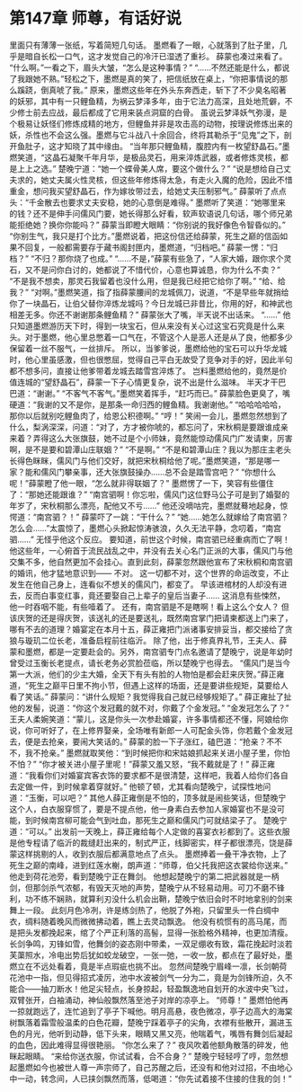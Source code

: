 # 第147章 师尊，有话好说
里面只有薄薄一张纸，写着简短几句话。
墨燃看了一眼，心就落到了肚子里，几乎是暗自长松一口气，这才发觉自己的冷汗已湿透了重衫。
薛蒙也凑过来看了。
“什么啊。”一看之下，眉头大皱，“怎么是这种事情？”
“……不然还能是什么，都说了我跟她不熟。”轻松之下，墨燃是真的笑了，把信纸放在桌上，“你把事情说的那么蹊跷，倒真唬了我。”
原来，墨燃这些年在外头东奔西走，斩下了不少臭名昭著的妖邪，其中有一只鲤鱼精，为祸云梦泽多年，由于它法力高深，且处地荒僻，不少修士前去应战，最后都成了它用来装点洞窟的白骨。
虽说云梦泽妖气弥漫，是个极易让妖怪们修炼成精的地方，但鲤鱼并非是攻击高的动物，按理说修炼出来的妖，杀性也不会这么强。墨燃与它斗战八十余回合，终将其勒杀于“见鬼”之下，剖开鱼肚子，这才知晓了其中缘由。
“当年那只鲤鱼精，腹腔内有一枚望舒晶石。”墨燃笑道，“这晶石凝聚千年月华，是极品灵石，用来淬炼武器，或者修炼灵核，都是上上之选。”
楚晚宁道：“她一个蝶骨美人席，要这个做什么？”
“说是想给自己丈夫求的，她丈夫属火性灵核，但这些年修炼得太急，有走火入魔的危险，因此不惜重金，想问我买望舒晶石，作为嫁妆带过去，给她丈夫压制邪气。”
薛蒙听了点点头：“千金散去也要求丈夫安稳，她的心意倒是难得。”
墨燃听了笑道：“她哪里来的钱？还不是伸手问儒风门要，她长得那么好看，软声软语说几句话，哪个师兄弟能拒绝她？换你你能吗？”
薛蒙当即瞪大眼睛：“你别说的我好像色令智昏似的。”
“你别生气，我只是打个比方。”墨燃说着，把这份信还给薛蒙，死生之巅的信函如果不回复，一般都需要存于藏书阁封匣内，墨燃道，“归档吧。”
薛蒙一愣：“归档？”
“不归？那你烧了也成。”
“……不是，”薛蒙有些急了，“人家大婚，跟你求个灵石，又不是问你白讨的，她都说了不惜代价，心意也算诚恳，你为什么不卖？”
“不是我不想卖，那灵石我留着也没什么用，但是我已经把它给你了啊。”
“给、给我？”
“对啊。”墨燃笑道，指了指薛蒙腰间的龙城佩刀，说道，“不是早些年就捎给你了一块晶石，让伯父替你淬炼龙城吗？今日龙城已非昔比，你用的好，和神武也相差无多。你还不谢谢那条鲤鱼精？”
薛蒙张大了嘴，半天说不出话来。
“……”
他只知道墨燃游历天下时，得到一块宝石，但从来没有关心过这宝石究竟是什么来头。对于墨燃，他心里总憋着一口气在，不管这个人是恶人还是从了良，他都多少保留着一丝不服气，一丝排斥。
所以，当爹爹说，墨燃给他的宝石可以升华龙城时，他心里虽感激，但也很憋屈，觉得自己平白无故受了竞争对手的好，因此半句都不想多问，直接让他爹带着龙城去踏雪宫淬炼了。
岂料墨燃给他的，竟然是价值连城的“望舒晶石”，薛蒙一下子心情更复杂，说不出是什么滋味。
半天才干巴巴道：“谢谢。”
“不客气不客气。”墨燃笑着挥手，“赶巧而已。”
薛蒙脸色更臭了，嘴硬道：“我谢的又不是你，是那条一命归西的鲤鱼精。我谢谢他。”
“哈哈哈哈哈，那你以后就别吃鲤鱼肉了，给恩公积德啊。”
“哼！”
笑闹一会儿，墨燃忽然想到了什么，梨涡深深，问道：“对了，方才被你唬的，都忘问了，宋秋桐是要跟谁成亲来着？弄得这么大张旗鼓，她不过是个小师妹，竟然能惊动儒风门广发请柬，厉害啊，是不是要和碧潭山庄联姻？”
“不是啊。”
“不是和碧潭山庄？我以为那庄主老头长得色眯眯，儒风门与他们交好，就把宋秋桐给他了呢。”墨燃笑道，“那是哪一家？能和儒风门攀亲事，还大张旗鼓操办……总不会是踏雪宫吧？”
“你想什么呢！”薛蒙瞪了他一眼，“怎么就非得联姻了？”
墨燃愣了一下，笑容有些僵住了：“那她还能跟谁？”
“南宫驷啊！你忘啦，儒风门这位野马公子可是到了婚娶的年岁了，宋秋桐那么漂亮，配他又不亏……”
他还没嘀咕完，墨燃就蓦地起身，惊愕道：“南宫驷？！”
薛蒙吓了一跳：“干什么？”
“她……她怎么就嫁给了南宫驷？怎么会……”太震惊了，墨燃心头掀起惊涛骇浪，久久无法平静，念叨着，“南宫驷……”
无怪乎他这个反应。
要知道，前世这个时候，南宫驷已经重病而亡了啊！
他这些年，一心俯首于流民战乱之中，并没有去关心名门正派的大事，儒风门与他交集不多，他自然更加不会挂心。直到此刻，薛蒙忽然跟他宣布了宋秋桐和南宫驷的婚讯，他才猛地意识到——
不对。
这一切都不对，这个世界的命运改变，不止发生在他自己身上，连看似不想关的儒风门，都变了。
早该进棺材的人却没有进去，反而白事变红事，竟还要娶自己上辈子的皇后当妻子……
这消息有些悚然，他一时吞咽不能，有些噎着了。
还有，南宫驷是不是瞎啊！看上这么个女人？
但该庆贺的还是得庆贺，该送礼的还是要送礼，既然南宫掌门把请柬都送上门来了，哪有不去的道理？婚宴定在本月十五，薛正雍把门派诸事安排妥当，都交接给了贪狼与璇玑二位长老，准备启程前往临沂。
除了他，出于修真界礼节，王夫人、薛蒙和墨燃，都是一定要赴会的。另外，南宫驷专门点名邀请了楚晚宁，说是年幼时曾受过玉衡长老提点，请长老务必赏脸莅临，所以楚晚宁也得去。
“儒风门是当今第一大派，他们的少主大婚，全天下有头有脸的人物怕是都会赶来庆贺。”薛正雍道，“死生之巅平日里不拘小节，但遇上这样的场面，还是要讲些规矩，莫要给人看了笑话。”
薛蒙问：“讲什么规矩？我觉得我自己就已经够规矩了。”
薛正雍扯了扯他的发髻，说道：“你这个发冠戴的就不对，你戴了个金发冠。”
“金发冠怎么了？”
王夫人柔婉笑道：“蒙儿，这是你头一次参赴婚宴，许多事情都还不懂，阿娘给你说，你可听好了，在上修界娶亲，全场唯有新郎一人可配金头饰，你若戴个金发冠去，便是去抢亲，要闹大笑话的。”
薛蒙的脸一下子涨红，磕巴道：“抢亲？不不不，我不抢亲。”
墨燃就取笑他：“到时候把你和宋姑娘抓起来关进小屋子里，你怕不怕？”
“你才被关进小屋子里呢！”薛蒙又羞又怒，“我不戴就是了！”
薛正雍道：“我看你们对婚宴宾客衣饰的要求都不是很清楚，这样吧，我着人给你们各自去定做一件，到时候拿着穿就好。”
他顿了顿，尤其看向楚晚宁，试探性地问道：“玉衡，可以吧？”
其他人薛正雍倒是不怕的，顶多就是闹些笑话，但楚晚宁这个人，白衣服穿惯了，要是不提点他，他一身素白去参加人家婚宴也不是没可能，到时候南宫柳可能会气到吐血，那死生之巅和儒风门可就结梁子了。
楚晚宁道：“可以。”
出发前一天晚上，薛正雍给每个人定做的喜宴衣衫都到了。这些衣服是他专程请了临沂的裁缝赶出来的，制式严正，线脚密实，样子都很漂亮，饶是薛蒙这样挑剔的人，收到衣服后都满意地点了点头。
墨燃捧着一叠干净衣物，上了死生之巅的南峰，进到红莲水榭，朗声道：“师尊，伯父托我把这衣裳给你送来。”
他走到荷花池旁，看到楚晚宁正在舞剑。
他想起楚晚宁的第二把武器就是一柄剑，但那剑杀气浓郁，有毁天灭地的声势，楚晚宁从不轻易动用。可刀不磨不锋利，功不练不娴熟，就算利刃没什么机会出鞘，楚晚宁依旧会时不时地拿别的剑来舞上一段。
此刻月色冷冽，许是练剑热了，他脱了外袍，只留里头一件白绸中衣，绸料随着晚风而微微拂动着，瞧上去灵动飘逸。
他没有梳惯有的高马尾，而是把头发都挽起来，绾了个严正利落的高髻，显得一张脸格外精神，也更加清瘦。长剑争鸣，刃锋如雪，他舞剑的姿态刚中带柔，一双足绷收有致，霜花挽起时淡若芙蕖照水，冷电出势后犹如蛟龙破空，一张一弛，一收一放，都点在了最好处，墨燃立在不远处看着，竟是半点瑕疵也挑不出。
忽然间楚晚宁眉峰一凛，长剑朝荷花池中一指，但见得招式凌厉，池中水波被剑气一分为二，竟是为剑锋所迫，久不能合——抽刀断水！他足尖轻点，长身掠起，轻盈飘逸地自划开的水波中央飞过，双臂张开，白袖涌动，神仙般飘然落至池子对岸的凉亭上。
“师尊！”
墨燃怕他再一掠就跑远了，连忙追到了亭子下喊他。明月高悬，夜色微凉，亭子边高大的海棠树飘落着霜雪般温柔的白色花瓣，楚晚宁踩着亭子的尖角，衣襟有些散开，漏进玉色的月光，他听到动静，低下头来，眼睛又黑又亮，他喘着气，嘴唇有舞剑后凝起的血色，因此难得显得很艳丽。
“你怎么来了？”
夜风吹着他额角散落的碎发，他眯起眼睛。
“来给你送衣服，你试试看，合不合身？”
楚晚宁轻轻哼了哼，忽然想起墨燃如今也被世人尊一声宗师了，自己苏醒之后，还没有和他对过招，不由地心中一动，转念间，人已挟剑飘然而落，低喝道：“你先试着接不住接的住我的剑！”

